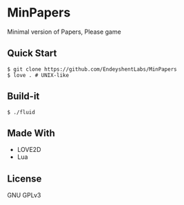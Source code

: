 # MinPapers

Minimal version of Papers, Please game

## Quick Start

```console
$ git clone https://github.com/EndeyshentLabs/MinPapers
$ love . # UNIX-like
```

## Build-it


```console
$ ./fluid
```

## Made With

- LOVE2D
- Lua

## License

GNU GPLv3

